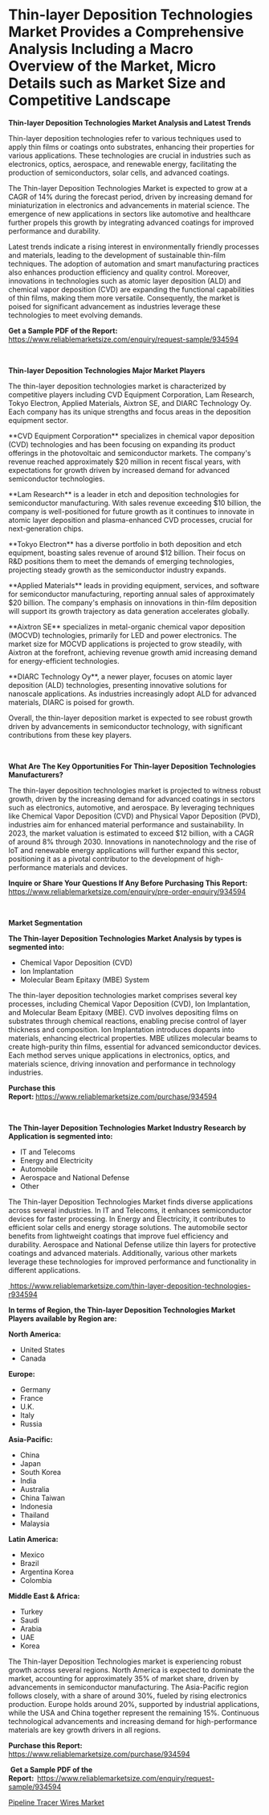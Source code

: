 <p><h1>Thin-layer Deposition Technologies Market Provides a Comprehensive Analysis Including a Macro Overview of the Market, Micro Details such as Market Size and Competitive Landscape</h1></p><p><strong>Thin-layer Deposition Technologies Market Analysis and Latest Trends</strong></p>
<p><p>Thin-layer deposition technologies refer to various techniques used to apply thin films or coatings onto substrates, enhancing their properties for various applications. These technologies are crucial in industries such as electronics, optics, aerospace, and renewable energy, facilitating the production of semiconductors, solar cells, and advanced coatings. </p><p>The Thin-layer Deposition Technologies Market is expected to grow at a CAGR of 14% during the forecast period, driven by increasing demand for miniaturization in electronics and advancements in material science. The emergence of new applications in sectors like automotive and healthcare further propels this growth by integrating advanced coatings for improved performance and durability.</p><p>Latest trends indicate a rising interest in environmentally friendly processes and materials, leading to the development of sustainable thin-film techniques. The adoption of automation and smart manufacturing practices also enhances production efficiency and quality control. Moreover, innovations in technologies such as atomic layer deposition (ALD) and chemical vapor deposition (CVD) are expanding the functional capabilities of thin films, making them more versatile. Consequently, the market is poised for significant advancement as industries leverage these technologies to meet evolving demands.</p></p>
<p><strong>Get a Sample PDF of the Report:&nbsp;</strong> <a href="https://www.reliablemarketsize.com/enquiry/request-sample/934594?utm_campaign=2186&utm_medium=2&utm_source=Github&utm_content=ia&utm_term=01022025&utm_id=thin-layer-deposition-technologies">https://www.reliablemarketsize.com/enquiry/request-sample/934594</a></p>
<p>&nbsp;</p>
<p><strong>Thin-layer Deposition Technologies Major Market Players</strong></p>
<p><p>The thin-layer deposition technologies market is characterized by competitive players including CVD Equipment Corporation, Lam Research, Tokyo Electron, Applied Materials, Aixtron SE, and DIARC Technology Oy. Each company has its unique strengths and focus areas in the deposition equipment sector.</p><p>**CVD Equipment Corporation** specializes in chemical vapor deposition (CVD) technologies and has been focusing on expanding its product offerings in the photovoltaic and semiconductor markets. The company's revenue reached approximately $20 million in recent fiscal years, with expectations for growth driven by increased demand for advanced semiconductor technologies.</p><p>**Lam Research** is a leader in etch and deposition technologies for semiconductor manufacturing. With sales revenue exceeding $10 billion, the company is well-positioned for future growth as it continues to innovate in atomic layer deposition and plasma-enhanced CVD processes, crucial for next-generation chips.</p><p>**Tokyo Electron** has a diverse portfolio in both deposition and etch equipment, boasting sales revenue of around $12 billion. Their focus on R&D positions them to meet the demands of emerging technologies, projecting steady growth as the semiconductor industry expands.</p><p>**Applied Materials** leads in providing equipment, services, and software for semiconductor manufacturing, reporting annual sales of approximately $20 billion. The company's emphasis on innovations in thin-film deposition will support its growth trajectory as data generation accelerates globally.</p><p>**Aixtron SE** specializes in metal-organic chemical vapor deposition (MOCVD) technologies, primarily for LED and power electronics. The market size for MOCVD applications is projected to grow steadily, with Aixtron at the forefront, achieving revenue growth amid increasing demand for energy-efficient technologies.</p><p>**DIARC Technology Oy**, a newer player, focuses on atomic layer deposition (ALD) technologies, presenting innovative solutions for nanoscale applications. As industries increasingly adopt ALD for advanced materials, DIARC is poised for growth.</p><p>Overall, the thin-layer deposition market is expected to see robust growth driven by advancements in semiconductor technology, with significant contributions from these key players.</p></p>
<p>&nbsp;</p>
<p><strong>What Are The Key Opportunities For Thin-layer Deposition Technologies Manufacturers?</strong></p>
<p><p>The thin-layer deposition technologies market is projected to witness robust growth, driven by the increasing demand for advanced coatings in sectors such as electronics, automotive, and aerospace. By leveraging techniques like Chemical Vapor Deposition (CVD) and Physical Vapor Deposition (PVD), industries aim for enhanced material performance and sustainability. In 2023, the market valuation is estimated to exceed $12 billion, with a CAGR of around 8% through 2030. Innovations in nanotechnology and the rise of IoT and renewable energy applications will further expand this sector, positioning it as a pivotal contributor to the development of high-performance materials and devices.</p></p>
<p><strong>Inquire or Share Your Questions If Any Before Purchasing This Report:</strong> <a href="https://www.reliablemarketsize.com/enquiry/pre-order-enquiry/934594?utm_campaign=2186&utm_medium=2&utm_source=Github&utm_content=ia&utm_term=01022025&utm_id=thin-layer-deposition-technologies">https://www.reliablemarketsize.com/enquiry/pre-order-enquiry/934594</a></p>
<p>&nbsp;</p>
<p><strong>Market Segmentation</strong></p>
<p><strong>The Thin-layer Deposition Technologies Market Analysis by types is segmented into:</strong></p>
<p><ul><li>Chemical Vapor Deposition (CVD)</li><li>Ion Implantation</li><li>Molecular Beam Epitaxy (MBE) System</li></ul></p>
<p><p>The thin-layer deposition technologies market comprises several key processes, including Chemical Vapor Deposition (CVD), Ion Implantation, and Molecular Beam Epitaxy (MBE). CVD involves depositing films on substrates through chemical reactions, enabling precise control of layer thickness and composition. Ion Implantation introduces dopants into materials, enhancing electrical properties. MBE utilizes molecular beams to create high-purity thin films, essential for advanced semiconductor devices. Each method serves unique applications in electronics, optics, and materials science, driving innovation and performance in technology industries.</p></p>
<p><strong>Purchase this Report:&nbsp;</strong><a href="https://www.reliablemarketsize.com/purchase/934594?utm_campaign=2186&utm_medium=2&utm_source=Github&utm_content=ia&utm_term=01022025&utm_id=thin-layer-deposition-technologies">https://www.reliablemarketsize.com/purchase/934594</a></p>
<p>&nbsp;</p>
<p><strong>The Thin-layer Deposition Technologies Market Industry Research by Application is segmented into:</strong></p>
<p><ul><li>IT and Telecoms</li><li>Energy and Electricity</li><li>Automobile</li><li>Aerospace and National Defense</li><li>Other</li></ul></p>
<p><p>The Thin-layer Deposition Technologies Market finds diverse applications across several industries. In IT and Telecoms, it enhances semiconductor devices for faster processing. In Energy and Electricity, it contributes to efficient solar cells and energy storage solutions. The automobile sector benefits from lightweight coatings that improve fuel efficiency and durability. Aerospace and National Defense utilize thin layers for protective coatings and advanced materials. Additionally, various other markets leverage these technologies for improved performance and functionality in different applications.</p></p>
<p><a href="https://www.reliablemarketsize.com/thin-layer-deposition-technologies-r934594?utm_campaign=2186&utm_medium=2&utm_source=Github&utm_content=ia&utm_term=01022025&utm_id=thin-layer-deposition-technologies">&nbsp;https://www.reliablemarketsize.com/thin-layer-deposition-technologies-r934594</a></p>
<p><strong>In terms of Region, the Thin-layer Deposition Technologies Market Players available by Region are:</strong></p>
<p>
    <p> <strong> North America: </strong>
        <ul>
            <li>United States</li>
            <li>Canada</li>
        </ul>
        </p> 
    <p> <strong> Europe: </strong>
        <ul>
            <li>Germany</li>
            <li>France</li>
            <li>U.K.</li>
            <li>Italy</li>
            <li>Russia</li>
        </ul>
        </p> 
    <p> <strong> Asia-Pacific: </strong>
        <ul>
            <li>China</li>
            <li>Japan</li>
            <li>South Korea</li>
            <li>India</li>
            <li>Australia</li>
            <li>China Taiwan</li>
            <li>Indonesia</li>
            <li>Thailand</li>
            <li>Malaysia</li>
        </ul>
        </p> 
    <p> <strong> Latin America: </strong>
        <ul>
            <li>Mexico</li>
            <li>Brazil</li>
            <li>Argentina Korea</li>
            <li>Colombia</li>
        </ul>
        </p> 
    <p> <strong> Middle East & Africa: </strong>
        <ul>
            <li>Turkey</li>
            <li>Saudi</li>
            <li>Arabia</li>
            <li>UAE</li>
            <li>Korea</li>
        </ul>
    </p>
    </p>
<p><p>The Thin-layer Deposition Technologies market is experiencing robust growth across several regions. North America is expected to dominate the market, accounting for approximately 35% of market share, driven by advancements in semiconductor manufacturing. The Asia-Pacific region follows closely, with a share of around 30%, fueled by rising electronics production. Europe holds around 20%, supported by industrial applications, while the USA and China together represent the remaining 15%. Continuous technological advancements and increasing demand for high-performance materials are key growth drivers in all regions.</p></p>
<p><strong>Purchase this Report: </strong><a href="https://www.reliablemarketsize.com/purchase/934594?utm_campaign=2186&utm_medium=2&utm_source=Github&utm_content=ia&utm_term=01022025&utm_id=thin-layer-deposition-technologies">https://www.reliablemarketsize.com/purchase/934594</a></p>
<p>&nbsp;<strong>Get a Sample PDF of the Report:&nbsp;&nbsp;</strong><a href="https://www.reliablemarketsize.com/enquiry/request-sample/934594?utm_campaign=2186&utm_medium=2&utm_source=Github&utm_content=ia&utm_term=01022025&utm_id=thin-layer-deposition-technologies">https://www.reliablemarketsize.com/enquiry/request-sample/934594</a></p>
<p><strong></strong></p>
<p><p><a href="https://github.com/abbislposival/Market-Research-Report-List-1/blob/main/pipeline-tracer-wires-market.md?utm_campaign=2186&utm_medium=2&utm_source=Github&utm_content=ia&utm_term=01022025&utm_id=thin-layer-deposition-technologies">Pipeline Tracer Wires Market</a></p></p>